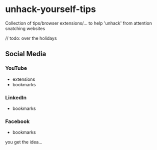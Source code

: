 # unhack-yourself-tips
Collection of tips/browser extensions/... to help 'unhack' from attention snatching websites 

// todo: over the holidays

## Social Media

### YouTube
- extensions
- bookmarks

### LinkedIn
- bookmarks

### Facebook
- bookmarks

you get the idea... 
